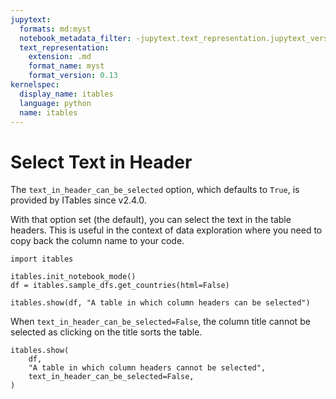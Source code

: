 ```yaml
---
jupytext:
  formats: md:myst
  notebook_metadata_filter: -jupytext.text_representation.jupytext_version
  text_representation:
    extension: .md
    format_name: myst
    format_version: 0.13
kernelspec:
  display_name: itables
  language: python
  name: itables
---
```


# Select Text in Header

The `text_in_header_can_be_selected` option, which defaults to `True`, is provided by ITables since v2.4.0.

With that option set (the default), you can select the text in the table headers. This is useful in the context of data exploration where
you need to copy back the column name to your code.

```{code-cell} ipython3
import itables

itables.init_notebook_mode()
df = itables.sample_dfs.get_countries(html=False)

itables.show(df, "A table in which column headers can be selected")
```

When `text_in_header_can_be_selected=False`, the column title cannot be selected as clicking on the title sorts the table.

```{code-cell} ipython3
itables.show(
    df,
    "A table in which column headers cannot be selected",
    text_in_header_can_be_selected=False,
)
```
